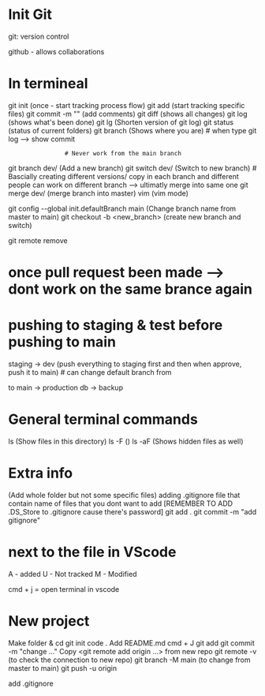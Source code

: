 # Init Git
git: version control

github - allows collaborations

# In termineal
git init            (once - start tracking process flow)
git add <filename>  (start tracking specific files)
git commit -m "<string-comments>"  (add comments)
git diff <filename> (shows all changes)
git log             (shows what's been done)
git lg              (Shorten version of git log)
git status          (status of current folders)
git branch          (Shows where you are)
    # when type git log --> show commit <Long Hash letters>

                    # Never work from the main branch
git branch dev/<new branchname> (Add a new branch)
git switch dev/<new branchname> (Switch to new branch)
    # Bascially creating different versions/ copy in each branch and different people can work on different branch --> ultimatly merge into same one
git merge dev/<branch name>     (merge branch into master)
vim                 (vim mode)

git config --global init.defaultBranch main 
                    (Change branch name from master to main) 
git checkout -b <new_branch> (create new branch and switch)

git remote remove <the thing to remove>

# once pull request been made --> dont work on the same brance again

# pushing to staging & test before pushing to main
staging -> dev (push everything to staging first and then when approve, push it to main) # can change default branch from <main> to <staging>
main -> production
db -> backup

# General terminal commands
ls      (Show files in this directory)
ls -F   ()
ls -aF  (Shows hidden files as well)


# Extra info
(Add whole folder but not some specific files)
adding .gitignore file that contain name of files that you dont want to add [REMEMBER TO ADD .DS_Store to .gitignore cause there's password]
git add .
git commit -m "add gitignore"

# next to the file in VScode
A - added
U - Not tracked
M - Modified


cmd + j = open terminal in vscode





# New project
Make folder & cd
git init
code .
Add README.md
cmd + J
git add <filename>
git commit -m "change ..."
Copy <git remote add origin ...> from new repo
git remote -v               (to check the connection to new repo)
git branch -M main          (to change from master to main)
git push -u origin

add .gitignore
